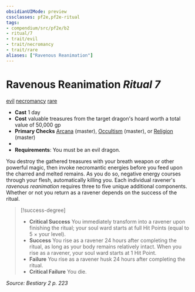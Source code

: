 ```yaml
---
obsidianUIMode: preview
cssclasses: pf2e,pf2e-ritual
tags:
- compendium/src/pf2e/b2
- ritual/7
- trait/evil
- trait/necromancy
- trait/rare
aliases: ["Ravenous Reanimation"]
---
```

# Ravenous Reanimation *Ritual 7*  
[evil](rules/traits/evil.md "Evil Alignment Trait")  [necromancy](rules/traits/necromancy.md "Necromancy School Trait")  [rare](rules/traits/rare.md "Rare Rarity Trait")  

- **Cast** 1 day
- **Cost** valuable treasures from the target dragon's hoard worth a total value of 50,000 gp
- **Primary Checks** [Arcana](compendium/skills.md#Arcana) (master), [Occultism](compendium/skills.md#Occultism) (master), or [Religion](compendium/skills.md#Religion) (master)
- 
- **Requirements**: You must be an evil dragon.

You destroy the gathered treasures with your breath weapon or other powerful magic, then invoke necromantic energies before you feed upon the charred and melted remains. As you do so, negative energy courses through your flesh, automatically killing you. Each individual ravener's _ravenous reanimation_ requires three to five unique additional components. Whether or not you return as a ravener depends on the success of the ritual.

> [!success-degree] 
> - **Critical Success** You immediately transform into a ravener upon finishing the ritual; your soul ward starts at full Hit Points (equal to 5 × your level).
> - **Success** You rise as a ravener 24 hours after completing the ritual, as long as your body remains relatively intact. When you rise as a ravener, your soul ward starts at 1 Hit Point.
> - **Failure** You rise as a ravener husk 24 hours after completing the ritual.
> - **Critical Failure** You die.

*Source: Bestiary 2 p. 223*